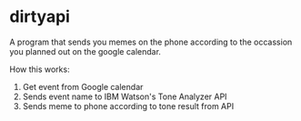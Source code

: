 # dirtyapi

A program that sends you memes on the phone according to the occassion you planned out on the google calendar. 

How this works: 
1. Get event from Google calendar
2. Sends event name to IBM Watson's Tone Analyzer API
3. Sends meme to phone according to tone result from API 



